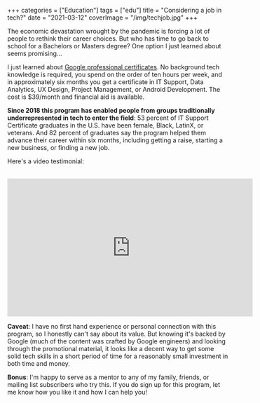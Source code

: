+++
categories = ["Education"]
tags = ["edu"]
title = "Considering a job in tech?"
date = "2021-03-12"
coverImage = "/img/techjob.jpg"
+++

The economic devastation wrought by the pandemic is forcing a lot of people to rethink their career choices. But who has time to go back to school for a Bachelors or Masters degree? One option I just learned about seems promising...

<!--more-->

I just learned about <a href="https://grow.google/certificates/" target="_blank">Google professional certificates</a>. No background tech knowledge is required, you spend on the order of ten hours per week, and in approximately six months you get a certificate in IT Support, Data Analytics, UX Design, Project Management, or Android Development. The cost is $39/month and financial aid is available.

**Since 2018 this program has enabled people from groups traditionally underrepresented in tech to enter the field**: 53 percent of IT Support Certificate graduates in the U.S. have been female, Black, LatinX, or veterans. And 82 percent of graduates say the program helped them advance their career within six months, including getting a raise, starting a new business, or finding a new job.

Here's a video testimonial:

<br>

<iframe width="560" height="315" src="https://www.youtube.com/embed/eBEWeaNDXlE" frameborder="0" allow="accelerometer; autoplay; clipboard-write; encrypted-media; gyroscope; picture-in-picture" allowfullscreen></iframe>

**Caveat**: I have no first hand experience or personal connection with this program, so I honestly can't say about its value. But knowing it's backed by Google (much of the content was crafted by Google engineers) and looking through the promotional material, it looks like a decent way to get some solid tech skills in a short period of time for a reasonably small investment in both time and money.

**Bonus**: I'm happy to serve as a mentor to any of my family, friends, or mailing list subscribers who try this. If you do sign up for this program, let me know how you like it and how I can help you!
